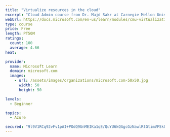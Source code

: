 ```yaml
---
title: "Virtualize resources in the cloud"
excerpt: "Cloud Admin course from Dr. Majd Sakr at Carnegie Mellon University. Discover virtualization and how it enables many technologies in the cloud, including virtual machines, containers and networks."
webUrl: https://docs.microsoft.com/en-us/learn/modules/cmu-virtualization/
type: course
price: Free
length: PT50M
ratings:
  count: 100
  average: 4.66
heat: 

provider:
  name: Microsoft Learn
  domain: microsoft.com
  images:
    - url: /assets/images/organizations/microsoft.com-50x50.jpg
      width: 50
      height: 50

levels:
  - Beginner

topics:
  - Azure

secured: "9l9V1RCq92vFv1pAI+POdQ9UnMEIKa1qE/QuYU6kQAgcGzNawlRtGtimVFSkOpWOf9q4BDgFBFOIQaD1HvP0EI0yLm847yVQrPjKjAPg+TWGVupwweVmnaGvT9isJpFnwqbD/9O+FqZBICcUeAV8b2uhM57qrR/3Q18xgtAzEc5STpILZSfPct61tw5uz5ldu3SMtuTNKzhjawo0Zs4q7zXbXdxtdghtuokhZMX+owWe48klSCKQ9qphwWz9TfFIm0ACiUwmbZ8V+JyQNXqvzTf4hlHFMg/zbXqX5evPlVXbyMIvK7xrXlDUMY5mmOLErmZScX2+z6J5cGC9N53ZCzAEpaGYOzWDTEAjksyQYjKg485dgolVNBoSwyqakmMi4iVJd1Gsg49oRZ6cNRMrnw==;igatug2ZtSdaUlEVjMdNfg=="
---
```


